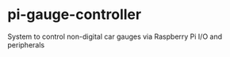 # pi-gauge-controller
System to control non-digital car gauges via Raspberry Pi I/O and peripherals
